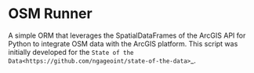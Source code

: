 OSM Runner
==========

A simple ORM that leverages the SpatialDataFrames of the ArcGIS API for Python
to integrate OSM data with the ArcGIS platform. This script was initially
developed for the `State of the Data<https://github.com/ngageoint/state-of-the-data>`_.
